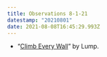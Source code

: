```yaml
---
title: Observations 8-1-21
datestamp: "20210801"
date: 2021-08-08T16:45:29.993Z
---
```

- “[Climb Every Wall](https://lump.bandcamp.com/track/climb-every-wall)” by Lump.